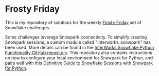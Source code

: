 
# Frosty Friday

This is my repository of solutions for the weekly [Frosty Friday](https://frostyfriday.org/) set of Snowflake challenges.

Some challenges leverage Snowpark connectivity. To simplify creating Snowpark sessions, a custom module called "interworks_snowpark" has been used. More details can be found in the [InterWorks Snowflake Python Functionality GitHub repository](https://github.com/interworks/Snowflake-Python-Functionality). This repository also contains instructions on how to configure your local environment for Snowpark for Python, and pairs well with this [Definitive Guide to Snowflake Sessions with Snowpark for Python](https://interworks.com/blog/2022/09/02/a-definitive-guide-to-snowflake-sessions-with-snowpark-for-python/).
